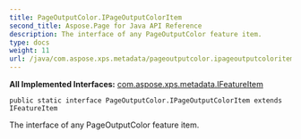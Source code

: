 ```yaml
---
title: PageOutputColor.IPageOutputColorItem
second_title: Aspose.Page for Java API Reference
description: The interface of any PageOutputColor feature item.
type: docs
weight: 11
url: /java/com.aspose.xps.metadata/pageoutputcolor.ipageoutputcoloritem/
---
```

**All Implemented Interfaces:**
[com.aspose.xps.metadata.IFeatureItem](../../com.aspose.xps.metadata/ifeatureitem)
```
public static interface PageOutputColor.IPageOutputColorItem extends IFeatureItem
```

The interface of any  PageOutputColor  feature item.